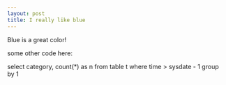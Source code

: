 ```yaml
---
layout: post
title: I really like blue
---
```


Blue is a great color!

some other code here:

select category, count(*) as n 
from table t
where time > sysdate - 1
group by 1

